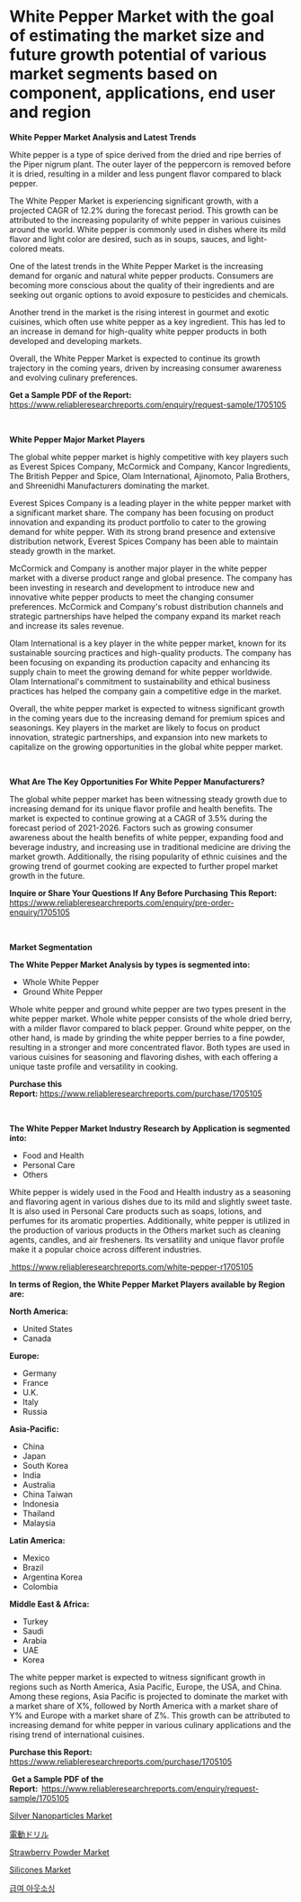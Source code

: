 <p><h1>White Pepper Market with the goal of estimating the market size and future growth potential of various market segments based on component, applications, end user and region</h1></p><p><strong>White Pepper Market Analysis and Latest Trends</strong></p>
<p><p>White pepper is a type of spice derived from the dried and ripe berries of the Piper nigrum plant. The outer layer of the peppercorn is removed before it is dried, resulting in a milder and less pungent flavor compared to black pepper.</p><p>The White Pepper Market is experiencing significant growth, with a projected CAGR of 12.2% during the forecast period. This growth can be attributed to the increasing popularity of white pepper in various cuisines around the world. White pepper is commonly used in dishes where its mild flavor and light color are desired, such as in soups, sauces, and light-colored meats.</p><p>One of the latest trends in the White Pepper Market is the increasing demand for organic and natural white pepper products. Consumers are becoming more conscious about the quality of their ingredients and are seeking out organic options to avoid exposure to pesticides and chemicals.</p><p>Another trend in the market is the rising interest in gourmet and exotic cuisines, which often use white pepper as a key ingredient. This has led to an increase in demand for high-quality white pepper products in both developed and developing markets.</p><p>Overall, the White Pepper Market is expected to continue its growth trajectory in the coming years, driven by increasing consumer awareness and evolving culinary preferences.</p></p>
<p><strong>Get a Sample PDF of the Report:&nbsp;</strong> <a href="https://www.reliableresearchreports.com/enquiry/request-sample/1705105">https://www.reliableresearchreports.com/enquiry/request-sample/1705105</a></p>
<p>&nbsp;</p>
<p><strong>White Pepper Major Market Players</strong></p>
<p><p>The global white pepper market is highly competitive with key players such as Everest Spices Company, McCormick and Company, Kancor Ingredients, The British Pepper and Spice, Olam International, Ajinomoto, Palia Brothers, and Shreenidhi Manufacturers dominating the market.</p><p>Everest Spices Company is a leading player in the white pepper market with a significant market share. The company has been focusing on product innovation and expanding its product portfolio to cater to the growing demand for white pepper. With its strong brand presence and extensive distribution network, Everest Spices Company has been able to maintain steady growth in the market.</p><p>McCormick and Company is another major player in the white pepper market with a diverse product range and global presence. The company has been investing in research and development to introduce new and innovative white pepper products to meet the changing consumer preferences. McCormick and Company's robust distribution channels and strategic partnerships have helped the company expand its market reach and increase its sales revenue.</p><p>Olam International is a key player in the white pepper market, known for its sustainable sourcing practices and high-quality products. The company has been focusing on expanding its production capacity and enhancing its supply chain to meet the growing demand for white pepper worldwide. Olam International's commitment to sustainability and ethical business practices has helped the company gain a competitive edge in the market.</p><p>Overall, the white pepper market is expected to witness significant growth in the coming years due to the increasing demand for premium spices and seasonings. Key players in the market are likely to focus on product innovation, strategic partnerships, and expansion into new markets to capitalize on the growing opportunities in the global white pepper market.</p></p>
<p>&nbsp;</p>
<p><strong>What Are The Key Opportunities For White Pepper Manufacturers?</strong></p>
<p><p>The global white pepper market has been witnessing steady growth due to increasing demand for its unique flavor profile and health benefits. The market is expected to continue growing at a CAGR of 3.5% during the forecast period of 2021-2026. Factors such as growing consumer awareness about the health benefits of white pepper, expanding food and beverage industry, and increasing use in traditional medicine are driving the market growth. Additionally, the rising popularity of ethnic cuisines and the growing trend of gourmet cooking are expected to further propel market growth in the future.</p></p>
<p><strong>Inquire or Share Your Questions If Any Before Purchasing This Report:</strong> <a href="https://www.reliableresearchreports.com/enquiry/pre-order-enquiry/1705105">https://www.reliableresearchreports.com/enquiry/pre-order-enquiry/1705105</a></p>
<p>&nbsp;</p>
<p><strong>Market Segmentation</strong></p>
<p><strong>The White Pepper Market Analysis by types is segmented into:</strong></p>
<p><ul><li>Whole White Pepper</li><li>Ground White Pepper</li></ul></p>
<p><p>Whole white pepper and ground white pepper are two types present in the white pepper market. Whole white pepper consists of the whole dried berry, with a milder flavor compared to black pepper. Ground white pepper, on the other hand, is made by grinding the white pepper berries to a fine powder, resulting in a stronger and more concentrated flavor. Both types are used in various cuisines for seasoning and flavoring dishes, with each offering a unique taste profile and versatility in cooking.</p></p>
<p><strong>Purchase this Report:&nbsp;</strong><a href="https://www.reliableresearchreports.com/purchase/1705105">https://www.reliableresearchreports.com/purchase/1705105</a></p>
<p>&nbsp;</p>
<p><strong>The White Pepper Market Industry Research by Application is segmented into:</strong></p>
<p><ul><li>Food and Health</li><li>Personal Care</li><li>Others</li></ul></p>
<p><p>White pepper is widely used in the Food and Health industry as a seasoning and flavoring agent in various dishes due to its mild and slightly sweet taste. It is also used in Personal Care products such as soaps, lotions, and perfumes for its aromatic properties. Additionally, white pepper is utilized in the production of various products in the Others market such as cleaning agents, candles, and air fresheners. Its versatility and unique flavor profile make it a popular choice across different industries.</p></p>
<p><a href="https://www.reliableresearchreports.com/white-pepper-r1705105">&nbsp;https://www.reliableresearchreports.com/white-pepper-r1705105</a></p>
<p><strong>In terms of Region, the White Pepper Market Players available by Region are:</strong></p>
<p>
    <p> <strong> North America: </strong>
        <ul>
            <li>United States</li>
            <li>Canada</li>
        </ul>
        </p> 
    <p> <strong> Europe: </strong>
        <ul>
            <li>Germany</li>
            <li>France</li>
            <li>U.K.</li>
            <li>Italy</li>
            <li>Russia</li>
        </ul>
        </p> 
    <p> <strong> Asia-Pacific: </strong>
        <ul>
            <li>China</li>
            <li>Japan</li>
            <li>South Korea</li>
            <li>India</li>
            <li>Australia</li>
            <li>China Taiwan</li>
            <li>Indonesia</li>
            <li>Thailand</li>
            <li>Malaysia</li>
        </ul>
        </p> 
    <p> <strong> Latin America: </strong>
        <ul>
            <li>Mexico</li>
            <li>Brazil</li>
            <li>Argentina Korea</li>
            <li>Colombia</li>
        </ul>
        </p> 
    <p> <strong> Middle East & Africa: </strong>
        <ul>
            <li>Turkey</li>
            <li>Saudi</li>
            <li>Arabia</li>
            <li>UAE</li>
            <li>Korea</li>
        </ul>
    </p>
    </p>
<p><p>The white pepper market is expected to witness significant growth in regions such as North America, Asia Pacific, Europe, the USA, and China. Among these regions, Asia Pacific is projected to dominate the market with a market share of X%, followed by North America with a market share of Y% and Europe with a market share of Z%. This growth can be attributed to increasing demand for white pepper in various culinary applications and the rising trend of international cuisines.</p></p>
<p><strong>Purchase this Report: </strong><a href="https://www.reliableresearchreports.com/purchase/1705105">https://www.reliableresearchreports.com/purchase/1705105</a></p>
<p>&nbsp;<strong>Get a Sample PDF of the Report:&nbsp;&nbsp;</strong><a href="https://www.reliableresearchreports.com/enquiry/request-sample/1705105">https://www.reliableresearchreports.com/enquiry/request-sample/1705105</a></p>
<p><strong></strong></p>
<p><p><a href="https://issuu.com/reportprime-2/docs/silver-nanoparticles-market-size-2030.pptx">Silver Nanoparticles Market</a></p><p><a href="https://github.com/mohamedbakry57/Market-Research-Report-List-3/blob/main/546109017890.md">電動ドリル</a></p><p><a href="https://github.com/gdfhhhj/Market-Research-Report-List-3/blob/main/strawberry-powder-market.md">Strawberry Powder Market</a></p><p><a href="https://issuu.com/reportprime-2/docs/silicones-market-size-2030.pptx">Silicones Market</a></p><p><a href="https://github.com/Madalyell456456/Market-Research-Report-List-1/blob/main/919304216521.md">급여 아웃소싱</a></p></p>